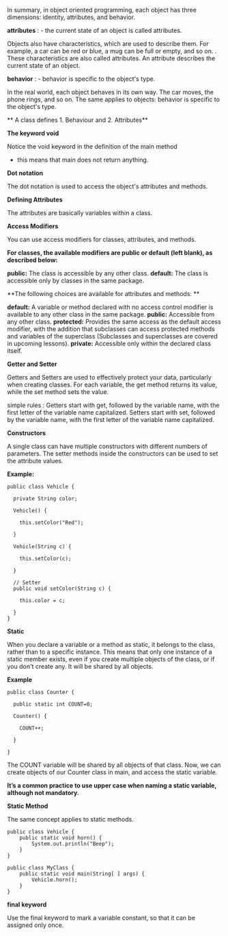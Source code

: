 In summary, in object oriented programming, each object has three dimensions: identity, attributes, and behavior.

**attributes** : - the current state of an object is called attributes.

Objects also have characteristics, which are used to describe them.
For example, a car can be red or blue, a mug can be full or empty, and so on. .
These characteristics are also called attributes. 
An attribute describes the current state of an object. 

**behavior** : - behavior is specific to the object's type.

In the real world, each object behaves in its own way. 
The car moves, the phone rings, and so on.
The same applies to objects: behavior is specific to the object's type. 

** A class defines 1. Behaviour and 2. Attributes**

**The keyword void**

Notice the void keyword in the definition of the main method
- this means that main does not return anything.

**Dot notation**

The dot notation is used to access the object's attributes and methods. 

**Defining Attributes**

 The attributes are basically variables within a class. 

**Access Modifiers**

You can use access modifiers for classes, attributes, and methods. 

**For classes, the available modifiers are public or default (left blank), as described below:**

**public:** The class is accessible by any other class.
**default:** The class is accessible only by classes in the same package. 

**The following choices are available for attributes and methods: **

**default:** A variable or method declared with no access control modifier is available to any other class in the same package.
**public:** Accessible from any other class.
**protected:** Provides the same access as the default access modifier, with the addition that subclasses can access protected methods and variables of the superclass (Subclasses and superclasses are covered in upcoming lessons).
**private:** Accessible only within the declared class itself. 

**Getter and Setter**

Getters and Setters are used to effectively protect your data, particularly when creating classes.
For each variable, the get method returns its value, while the set method sets the value. 

simple rules :
         Getters start with get, followed by the variable name, with the first letter of the variable name capitalized.
         Setters start with set, followed by the variable name, with the first letter of the variable name capitalized. 

**Constructors**


A single class can have multiple constructors with different numbers of parameters.
The setter methods inside the constructors can be used to set the attribute values. 


**Example:**
    

    public class Vehicle {

      private String color;

      Vehicle() {

        this.setColor("Red");

      }

      Vehicle(String c) {

        this.setColor(c);

      }

      // Setter
      public void setColor(String c) {

        this.color = c;

      }
    }


**Static**

When you declare a variable or a method as static, it belongs to the class, rather than to a specific instance.
This means that only one instance of a static member exists, even if you create multiple objects of the class, or if you don't create any. 
It will be shared by all objects.

**Example**

    public class Counter {

      public static int COUNT=0;

      Counter() {

        COUNT++;

      }

    }

The COUNT variable will be shared by all objects of that class.
Now, we can create objects of our Counter class in main, and access the static variable. 

**It’s a common practice to use upper case when naming a static variable, although not mandatory.**

**Static Method**

  The same concept applies to static methods.

    public class Vehicle {
        public static void horn() {
            System.out.println("Beep");
        }
    }

    public class MyClass {
        public static void main(String[ ] args) {
            Vehicle.horn();
        }
    }


**final keyword**

Use the final keyword to mark a variable constant, so that it can be assigned only once. 

